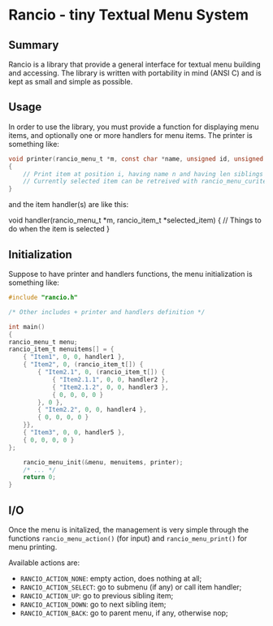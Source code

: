 Rancio - tiny Textual Menu System
=================================

Summary
-------

Rancio is a library that provide a general interface for textual menu building
and accessing. The library is written with portability in mind (ANSI C) and is 
kept as small and simple as possible.

Usage
-----

In order to use the library, you must provide a function for displaying menu
items, and optionally one or more handlers for menu items. The printer is
something like:

```C
void printer(rancio_menu_t *m, const char *name, unsigned id, unsigned len)
{
    // Print item at position i, having name n and having len siblings
    // Currently selected item can be retreived with rancio_menu_curitem_id(m)
}
```

and the item handler(s) are like this:

void handler(rancio_menu_t *m, rancio_item_t *selected_item)
{
    // Things to do when the item is selected
}

Initialization
--------------

Suppose to have printer and handlers functions, the menu initialization is
something like:

```C
#include "rancio.h"

/* Other includes + printer and handlers definition */

int main()
{
rancio_menu_t menu;
rancio_item_t menuitems[] = {
    { "Item1", 0, 0, handler1 },
    { "Item2", 0, (rancio_item_t[]) {
        { "Item2.1", 0, (rancio_item_t[]) {
            { "Item2.1.1", 0, 0, handler2 },
            { "Item2.1.2", 0, 0, handler3 },
            { 0, 0, 0, 0 }
        }, 0 },
        { "Item2.2", 0, 0, handler4 },
        { 0, 0, 0, 0 }
    }},
    { "Item3", 0, 0, handler5 },
    { 0, 0, 0, 0 }
};

    rancio_menu_init(&menu, menuitems, printer);
    /* ... */
    return 0;
}
```

I/O
---

Once the menu is initalized, the management is very simple through the 
functions `rancio_menu_action()` (for input) and `rancio_menu_print()` for
menu printing.

Available actions are:

* `RANCIO_ACTION_NONE`: empty action, does nothing at all;
* `RANCIO_ACTION_SELECT`: go to submenu (if any) or call item handler;
* `RANCIO_ACTION_UP`: go to previous sibling item;
* `RANCIO_ACTION_DOWN`: go to next sibling item;
* `RANCIO_ACTION_BACK`: go to parent menu, if any, otherwise nop;
